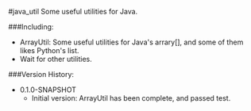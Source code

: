 #java_util
Some useful utilities for Java.

###Including:
- ArrayUtil: Some useful utilities for Java's arrary[], and some of them likes Python's list.
- Wait for other utilities.

###Version History:
- 0.1.0-SNAPSHOT
  - Initial version: ArrayUtil has been complete, and passed test.
